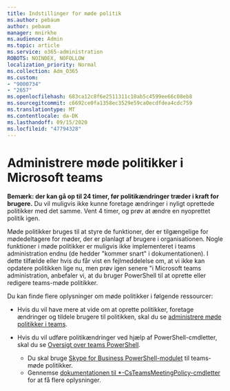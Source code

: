 ```yaml
---
title: Indstillinger for møde politik
ms.author: pebaum
author: pebaum
manager: mnirkhe
ms.audience: Admin
ms.topic: article
ms.service: o365-administration
ROBOTS: NOINDEX, NOFOLLOW
localization_priority: Normal
ms.collection: Adm_O365
ms.custom:
- "9000734"
- "2657"
ms.openlocfilehash: 683ca12c8f6e2511311c10ab5c4599ee66c08eb8
ms.sourcegitcommit: c6692ce0fa1358ec3529e59ca0ecdfdea4cdc759
ms.translationtype: MT
ms.contentlocale: da-DK
ms.lasthandoff: 09/15/2020
ms.locfileid: "47794328"
---
```

# <a name="manage-meeting-policies-in-microsoft-teams"></a>Administrere møde politikker i Microsoft teams

**Bemærk: der kan gå op til 24 timer, før politikændringer træder i kraft for brugere.** Du vil muligvis ikke kunne foretage ændringer i nyligt oprettede politikker med det samme. Vent 4 timer, og prøv at ændre en nyoprettet politik igen.

Møde politikker bruges til at styre de funktioner, der er tilgængelige for mødedeltagere for møder, der er planlagt af brugere i organisationen. Nogle funktioner i møde politikker er muligvis ikke implementeret i teams administration endnu (de hedder "kommer snart" i dokumentationen). I dette tilfælde eller hvis du får vist en fejlmeddelelse om, at vi ikke kan opdatere politikken lige nu, men prøv igen senere "i Microsoft teams administration, anbefaler vi, at du bruger PowerShell til at oprette eller redigere teams-møde politikker. 

Du kan finde flere oplysninger om møde politikker i følgende ressourcer:

- Hvis du vil have mere at vide om at oprette politikker, foretage ændringer og tildele brugere til politikken, skal du se [administrere møde politikker i teams](https://docs.microsoft.com/microsoftteams/meeting-policies-in-teams).

- Hvis du vil udføre politikændringer ved hjælp af PowerShell-cmdletter, skal du se [Oversigt over teams PowerShell](https://docs.microsoft.com/microsoftteams/teams-powershell-overview). 
    - Du skal bruge [Skype for Business PowerShell-modulet](https://www.microsoft.com/download/details.aspx?id=39366) til teams-møde politikker. 
    - Gennemse [dokumentationen til *-CsTeamsMeetingPolicy-cmdletter](https://docs.microsoft.com/search/?search=CsTeamsMeetingPolicy&view=skype-ps) for at få flere oplysninger.

